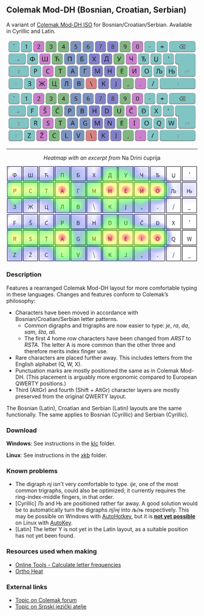 ## Colemak Mod-DH (Bosnian, Croatian, Serbian)
A variant of [Colemak Mod-DH ISO](https://github.com/ColemakMods/mod-dh) for Bosnian/Croatian/Serbian. Available in Cyrillic and Latin.

<div align="center">
    <img src="gfx/colemak_dh_iso_cyrl.png" width="500">
    </br>
    <img src="gfx/colemak_dh_iso_latn.png" width="500">
</div>

***

<p align="center"><em>Heatmap with an excerpt from </em>Na Drini ćuprija<em></em></p>

<div align="center">
    <img src="gfx/heatmap_cyrl.png" width="500">
    </br>
    <img src="gfx/heatmap_latn.png" width="500">
</div>

### Description
Features a rearranged Colemak Mod-DH layout for more comfortable typing in these languages. Changes and features conform to Colemak’s philosophy:

- Characters have been moved in accordance with Bosnian/Croatian/Serbian letter patterns.
  - Common digraphs and trigraphs are now easier to type: *je*, *ra*, *da*, *sam*, *šta*, *ali*.
  - The first 4 home row characters have been changed from *ARST* to *RSTA*. The letter A is more common than the other three and therefore merits index finger use.
- Rare characters are placed further away. This includes letters from the English alphabet (Q, W, X).
- Punctuation marks are mostly positioned the same as in Colemak Mod-DH. (This placement is arguably more ergonomic compared to European QWERTY positions.)
- Third (AltGr) and fourth (Shift + AltGr) character layers are mostly preserved from the original QWERTY layout.

The Bosnian (Latin), Croatian and Serbian (Latin) layouts are the same functionally. The same applies to Bosnian (Cyrillic) and Serbian (Cyrillic).

### Download

**Windows**: See instructions in the [klc](klc) folder.

**Linux**: See instructions in the [xkb](xkb) folder.

### Known problems
- The digraph *nj* isn't very comfortable to type. *ije*, one of the most common trigraphs, could also be optimized; it currently requires the ring-index-middle fingers, in that order.
- [Cyrillic] Љ and Њ are positioned rather far away. A good solution would be to automatically turn the digraphs *лј*/*нј* into *љ*/*њ* respectively. This may be possible on Windows with [AutoHotkey](https://www.autohotkey.com/), but it is [**not yet possible**](https://github.com/autokey/autokey/issues/114) on Linux with [AutoKey](https://github.com/autokey/autokey).
- [Latin] The letter Y is not yet in the Latin layout, as a suitable position has not yet been found.

### Resources used when making
- [Online Tools - Calculate letter frequencies](https://onlinetoolz.net/letter-frequency)
- [Ortho Heat](https://oha-ohashi.github.io/2022_1/a_ortho/ortho_heat.html)

### External links
- [Topic on Colemak forum](https://forum.colemak.com/topic/2996-cyrilliclatin-colemak-for-boshrvmnesrb/)
- [Topic on Srpski jezički atelje](https://forum.srpskijezickiatelje.com/index.php?topic=6315.0)
